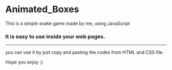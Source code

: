 # Animated_Boxes
This is a simple snake game made by me, using JavaScript

### It is easy to use inside your web pages.
<hr>
you can use it by just copy and pasting the codes from HTML and CSS file.

Hope you enjoy ;)
